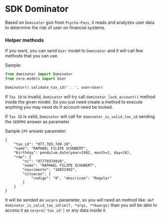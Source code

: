# SDK Dominator
Based on `Dominator` gun from `Psycho-Pass`, it reads and analyzes user data to determine the risk of user on financial systems.

### Helper methods
If you want, you can send `User` model to `Dominator` and it will call few methods that you can use. 

Sample:

```python
from dominator import Dominator
from core.models import User

Dominator().validate_tax_id("...", user=User)
```

If `Tax ID` is invalid, `Dominator` will try call `dominator_lock_account()` method inside the given model. So you just need create a method to execute anything you may need do if account need be locked.

If `Tax ID` is valid, `Dominator` will call for `dominator_is_valid_tax_id` sending the `SERPRO` answer as parameter.

Sample `CPF` answer parameter:

```
{
    "tax_id": "077.703.749-10",
    "name": "RAPHAEL FILIPE SCHUBERT",
    "birthday": pendulum.date(year=1992, month=2, day=10),
    "raw": {
        "ni": "07770374910",
        "nome": "RAPHAEL FILIPE SCHUBERT",
        "nascimento": "10021992",
        "situacao": {
            "codigo": "0", "descricao": "Regular"
        }
    }
}
``` 

It will be sended as `serpro` parameter, so you will need an method like:
`def dominator_is_valid_tax_id(self, *args, **kwargs)` than you will be able to access it as `serpro['tax_id']` or any data inside it. 